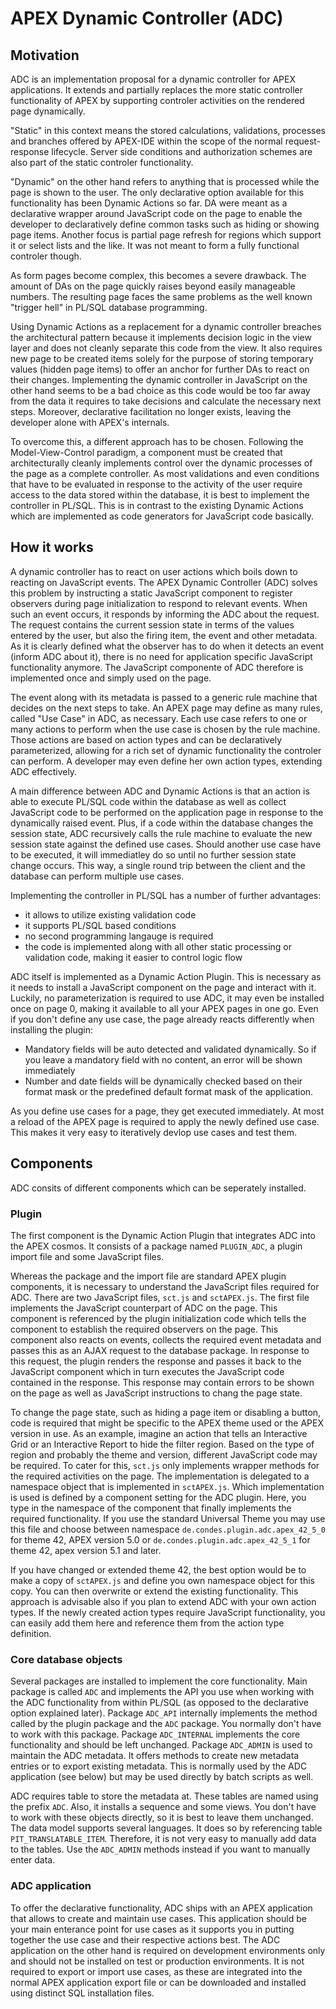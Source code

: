 # APEX Dynamic Controller (ADC)

## Motivation

ADC is an implementation proposal for a dynamic controller for APEX applications. It extends and partially replaces the more static controller functionality of APEX by supporting controler activities on the rendered page dynamically.

"Static" in this context means the stored calculations, validations, processes and branches offered by APEX-IDE within the scope of the normal request-response lifecycle. Server side conditions and authorization schemes are also part of the static controler functionality.

"Dynamic" on the other hand refers to anything that is processed while the page is shown to the user. The only declarative option available for this functionality has been Dynamic Actions so far. DA were meant as a declarative wrapper around JavaScript code on the page to enable the developer to declaratively define common tasks such as hiding or showing page items. Another focus is partial page refresh for regions which support it or select lists and the like. It was not meant to form a fully functional controler though.

As form pages become complex, this becomes a severe drawback. The amount of DAs on the page quickly raises beyond easily manageable numbers. The resulting page faces the same problems as the well known "trigger hell" in PL/SQL database programming.

Using Dynamic Actions as a replacement for a dynamic controller breaches the architectural pattern because it implements decision logic in the view layer and does not cleanly separate this code from the view. It also requires new page to be created items solely for the purpose of storing temporary values (hidden page items) to offer an anchor for further DAs to react on their changes. Implementing the dynamic controller in JavaScript on the other hand seems to be a bad choice as this code would be too far away from the data it requires to take decisions and calculate the necessary next steps. Moreover, declarative facilitation no longer exists, leaving the developer alone with APEX's internals.

To overcome this, a different approach has to be chosen. Following the Model-View-Control paradigm, a component must be created that architecturally cleanly implements control over the dynamic processes of the page as a complete controller. As most validations and even conditions that have to be evaluated in response to the activity of the user require access to the data stored within the database, it is best to implement the controller in PL/SQL. This is in contrast to the existing Dynamic Actions which are implemented as code generators for JavaScript code basically.

## How it works

A dynamic controller has to react on user actions which boils down to reacting on JavaScript events. The APEX Dynamic Controller (ADC) solves this problem by instructing a static JavaScript component to register observers during page initialization to respond to relevant events. When such an event occurs, it responds by informing the ADC about the request. The request contains the current session state in terms of the values entered by the user, but also the firing item, the event and other metadata. As it is clearly defined what the observer has to do when it detects an event (inform ADC about it), there is no need for application specific JavaScript functionality anymore. The JavaScript componente of ADC therefore is implemented once and simply used on the page.

The event along with its metadata is passed to a generic rule machine that decides on the next steps to take. An APEX page may define as many rules, called "Use Case" in ADC, as necessary. Each use case refers to one or many actions to perform when the use case is chosen by the rule machine. Those actions are based on action types and can be declaratively parameterized, allowing for a rich set of dynamic functionality the controler can perform. A developer may even define her own action types, extending ADC effectively.

A main difference between ADC and Dynamic Actions is that an action is able to execute PL/SQL code within the database as well as collect JavaScript code to be performed on the application page in response to the dynamically raised event. Plus, if a code within the database changes the session state, ADC recursively calls the rule machine to evaluate the new session state against the defined use cases. Should another use case have to be executed, it will immediatley do so until no further session state change occurs. This way, a single round trip between the client and the database can perform multiple use cases.

Implementing the controller in PL/SQL has a number of further advantages:
-  it allows to utilize existing validation code
-  it supports PL/SQL based conditions
-  no second programming langauge is required
-  the code is implemented along with all other static processing or validation code, making it easier to control logic flow

ADC itself is implemented as a Dynamic Action Plugin. This is necessary as it needs to install a JavaScript component on the page and interact with it. Luckily, no parameterization is required to use ADC, it may even be installed once on page 0, making it available to all your APEX pages in one go. Even if you don't define any use case, the page already reacts differently when installing the plugin:
- Mandatory fields will be auto detected and validated dynamically. So if you leave a mandatory field with no content, an error will be shown immediately
- Number and date fields will be dynamically checked based on their format mask or the predefined default format mask of the application.

As you define use cases for a page, they get executed immediately. At most a reload of the APEX page is required to apply the newly defined use case. This makes it very easy to iteratively devlop use cases and test them.

## Components

ADC consits of different components which can be seperately installed.

### Plugin

The first component is the Dynamic Action Plugin that integrates ADC into the APEX cosmos. It consists of a package named `PLUGIN_ADC`, a plugin import file and some JavaScript files.

Whereas the package and the import file are standard APEX plugin components, it is necessary to understand the JavaScript files required for ADC. There are two JavaScript files, `sct.js` and `sctAPEX.js`. The first file implements the JavaScript counterpart of ADC on the page. This component is referenced by the plugin initialization code which tells the component to establish the required observers on the page. This component also reacts on events, collects the required event metadata and passes this as an AJAX request to the database package. In response to this request, the plugin renders the response and passes it back to the JavaScript component which in turn executes the JavaScript code contained in the response. This response may contain errors to be shown on the page as well as JavaScript instructions to chang the page state.

To change the page state, such as hiding a page item or disabling a button, code is required that might be specific to the APEX theme used or the APEX version in use. As an example, imagine an action that tells an Interactive Grid or an Interactive Report to hide the filter region. Based on the type of region and probably the theme and version, different JavaScript code may be required. To cater for this, `sct.js` only implements wrapper methods for the required activities on the page. The implementation is delegated to a namespace object that is implemented in `sctAPEX.js`. Which implementation is used is defined by a component setting for the ADC plugin. Here, you type in the namespace of the component that finally implements the required functionality. If you use the standard Universal Theme you may use this file and choose between namespace `de.condes.plugin.adc.apex_42_5_0` for theme 42, APEX version 5.0 or `de.condes.plugin.adc.apex_42_5_1` for theme 42, apex version 5.1 and later.

If you have changed or extended theme 42, the best option would be to make a copy of `sctAPEX.js` and define you own namespace object for this copy. You can then overwrite or extend the existing functionality. This approach is advisable also if you plan to extend ADC with your own action types. If the newly created action types require JavaScript functionality, you can easily add them here and reference them from the action type definition.

### Core database objects

Several packages are installed to implement the core functionality. Main package is called `ADC` and implements the API you use when working with the ADC functionality from within PL/SQL (as opposed to the declarative option explained later). Package `ADC_API` internally implements the method called by the plugin package and the `ADC` package. You normally don't have to work with this package. Package `ADC_INTERNAL` implements the core functionality and should be left unchanged. Package `ADC_ADMIN` is used to maintain the ADC metadata. It offers methods to create new metadata entries or to export existing metadata. This is normally used by the ADC application (see below) but may be used directly by batch scripts as well.

ADC requires table to store the metadata at. These tables are named using the prefix `ADC`. Also, it installs a sequence and some views. You don't have to work with these objects directly, so it is best to leave them unchanged. The data model supports several languages. It does so by referencing table `PIT_TRANSLATABLE_ITEM`. Therefore, it is not very easy to manually add data to the tables. Use the `ADC_ADMIN` methods instead if you want to manually enter data.

### ADC application

To offer the declarative functionality, ADC ships with an APEX application that allows to create and maintain use cases. This application should be your main enterance point for use cases as it supports you in putting together the use case and their respective actions best. The ADC application on the other hand is required on development environments only and should not be installed on test or production environments. It is not required to export or import use cases, as these are integrated into the normal APEX application export file or can be downloaded and installed using distinct SQL installation files.
